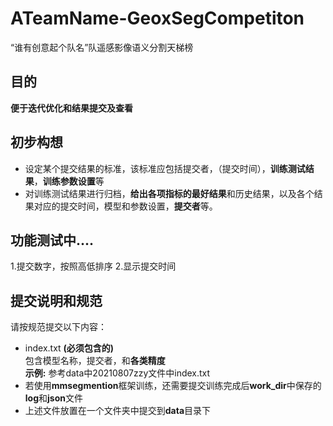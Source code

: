 # ATeamName-GeoxSegCompetiton
“谁有创意起个队名”队遥感影像语义分割天梯榜

## 目的
**便于迭代优化和结果提交及查看**

## 初步构想
* 设定某个提交结果的标准，该标准应包括提交者，（提交时间），**训练测试结果**，**训练参数设置**等
* 对训练测试结果进行归档，**给出各项指标的最好结果**和历史结果，以及各个结果对应的提交时间，模型和参数设置，**提交者**等。

## 功能测试中....
1.提交数字，按照高低排序
2.显示提交时间

## 提交说明和规范
请按规范提交以下内容：
* index.txt **(必须包含的)**  
包含模型名称，提交者，和**各类精度**  
**示例:**  参考data中20210807zzy文件中index.txt
* 若使用**mmsegmention**框架训练，还需要提交训练完成后**work_dir**中保存的**log**和**json**文件
* 上述文件放置在一个文件夹中提交到**data**目录下
